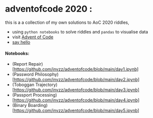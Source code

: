 # adventofcode 2020 :

this is a a collection of my own solutions to AoC 2020 riddles, 

- using `python notebooks` to solve riddles and `pandas` to visualise data
- visit [Advent of Code](https://adventofcode.com/2020/day/5/answer)
- [say hello](https://twitter.com/invzz) 

#### Notebooks:
- (Report Repair)[https://github.com/invzz/adventofcode/blob/main/day1.ipynb]
- (Password Philosophy)[https://github.com/invzz/adventofcode/blob/main/day2.ipynb]
- (Toboggan Trajectory)[https://github.com/invzz/adventofcode/blob/main/day3.ipynb]
- (Passport Processing)[https://github.com/invzz/adventofcode/blob/main/day4.ipynb]
- (Binary Boarding)[https://github.com/invzz/adventofcode/blob/main/day5.ipynb]

